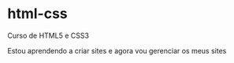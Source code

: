 # html-css
Curso de HTML5 e CSS3

Estou aprendendo a criar sites e agora vou gerenciar os meus sites